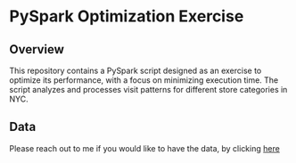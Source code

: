 # PySpark Optimization Exercise

## Overview

This repository contains a PySpark script designed as an exercise to optimize its performance, with a focus on minimizing execution time. The script analyzes and processes visit patterns for different store categories in NYC.

## Data
Please reach out to me if you would like to have the data, by clicking [here](mailto:andreaszmichael6@gmail.com?subject=Dataset%20Access%20Request)
